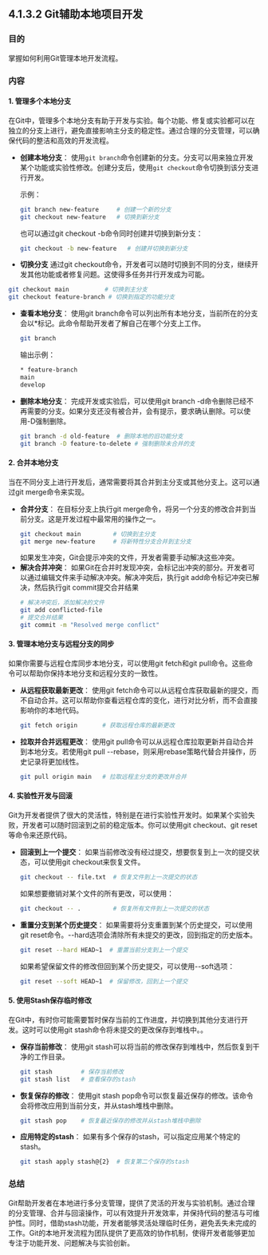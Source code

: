 ## 4.1.3.2 Git辅助本地项目开发

### 目的
掌握如何利用Git管理本地开发流程。

### 内容

#### 1. 管理多个本地分支
在Git中，管理多个本地分支有助于开发与实验。每个功能、修复或实验都可以在独立的分支上进行，避免直接影响主分支的稳定性。通过合理的分支管理，可以确保代码的整洁和高效的开发流程。
- **创建本地分支**：
  使用`git branch`命令创建新的分支。分支可以用来独立开发某个功能或实验性修改。创建分支后，使用`git checkout`命令切换到该分支进行开发。

  示例：
  ```bash
  git branch new-feature     # 创建一个新的分支
  git checkout new-feature   # 切换到新分支
  ```
  也可以通过git checkout -b命令同时创建并切换到新分支：
  ```bash
  git checkout -b new-feature   # 创建并切换到新分支
  ```
-  **切换分支**
  通过git checkout命令，开发者可以随时切换到不同的分支，继续开发其他功能或者修复问题。这使得多任务并行开发成为可能。
  ```bash
  git checkout main          # 切换到主分支
  git checkout feature-branch # 切换到指定的功能分支
  ```
- **查看本地分支**：
  使用git branch命令可以列出所有本地分支，当前所在的分支会以*标记。此命令帮助开发者了解自己在哪个分支上工作。
  ```bash
  git branch
  ```
  输出示例：
  ```bash
  * feature-branch
  main
  develop
  ```
- **删除本地分支**：
  完成开发或实验后，可以使用git branch -d命令删除已经不再需要的分支。如果分支还没有被合并，会有提示，要求确认删除。可以使用-D强制删除。
  ```bash
  git branch -d old-feature  # 删除本地的旧功能分支
  git branch -D feature-to-delete # 强制删除未合并的支
  ```
#### 2. 合并本地分支
当在不同分支上进行开发后，通常需要将其合并到主分支或其他分支上。这可以通过git merge命令来实现。
- **合并分支**：
  在目标分支上执行git merge命令，将另一个分支的修改合并到当前分支。这是开发过程中最常用的操作之一。
  ```bash
  git checkout main         # 切换到主分支
  git merge new-feature     # 将新特性分支合并到主分支
  ```
  如果发生冲突，Git会提示冲突的文件，开发者需要手动解决这些冲突。
- **解决合并冲突**：
  如果Git在合并时发现冲突，会标记出冲突的部分。开发者可以通过编辑文件来手动解决冲突。解决冲突后，执行git add命令标记冲突已解决，然后执行git commit提交合并结果
  ```bash
  # 解决冲突后，添加解决的文件
  git add conflicted-file
  # 提交合并结果
  git commit -m "Resolved merge conflict"
  ```
#### 3. 管理本地分支与远程分支的同步
  如果你需要与远程仓库同步本地分支，可以使用git fetch和git pull命令。这些命令可以帮助你保持本地分支和远程分支的一致性。
- **从远程获取最新更改**：
  使用git fetch命令可以从远程仓库获取最新的提交，而不自动合并。这可以帮助你查看远程仓库的变化，进行对比分析，而不会直接影响你的本地代码。
  ```bash
  git fetch origin       # 获取远程仓库的最新更改
  ```
- **拉取并合并远程更改**：
  使用git pull命令可以从远程仓库拉取更新并自动合并到本地分支。若使用git pull --rebase，则采用rebase策略代替合并操作，历史记录将更加线性。
  ```bash
  git pull origin main   # 拉取远程主分支的更改并合并
  ```
#### 4. 实验性开发与回滚
  Git为开发者提供了很大的灵活性，特别是在进行实验性开发时。如果某个实验失败，开发者可以随时回滚到之前的稳定版本。你可以使用git checkout、git reset等命令来还原代码。
- **回滚到上一个提交**：
  如果当前修改没有经过提交，想要恢复到上一次的提交状态，可以使用git checkout来恢复文件。
  ```bash
  git checkout -- file.txt  # 恢复文件到上一次提交的状态
  ```
  如果想要撤销对某个文件的所有更改，可以使用：
  ```bash
  git checkout -- .         # 恢复所有文件到上一次提交的状态
  ```
- **重置分支到某个历史提交**：
  如果需要将分支重置到某个历史提交，可以使用git reset命令。--hard选项会清除所有未提交的更改，回到指定的历史版本。
  ```bash
  git reset --hard HEAD~1  # 重置当前分支到上一个提交
  ```
  如果希望保留文件的修改但回到某个历史提交，可以使用--soft选项：
  ```bash
  git reset --soft HEAD~1  # 保留修改，回到上一个提交
  ```
#### 5. 使用Stash保存临时修改
  在Git中，有时你可能需要暂时保存当前的工作进度，并切换到其他分支进行开发。这时可以使用git stash命令将未提交的更改保存到堆栈中。。
- **保存当前修改**：
  使用git stash可以将当前的修改保存到堆栈中，然后恢复到干净的工作目录。
  ```bash
  git stash        # 保存当前修改
  git stash list   # 查看保存的stash
  ```
- **恢复保存的修改**：
  使用git stash pop命令可以恢复最近保存的修改。该命令会将修改应用到当前分支，并从stash堆栈中删除。
  ```bash
  git stash pop    # 恢复最近保存的修改并从stash堆栈中删除
  ```
- **应用特定的stash**：
  如果有多个保存的stash，可以指定应用某个特定的stash。
  ```bash
  git stash apply stash@{2}  # 恢复第二个保存的stash
  ```
### 总结
   Git帮助开发者在本地进行多分支管理，提供了灵活的开发与实验机制。通过合理的分支管理、合并与回滚操作，可以有效提升开发效率，并保持代码的整洁与可维护性。同时，借助stash功能，开发者能够灵活处理临时任务，避免丢失未完成的工作。Git的本地开发流程为团队提供了更高效的协作机制，使得开发者能够更加专注于功能开发、问题解决与实验创新。